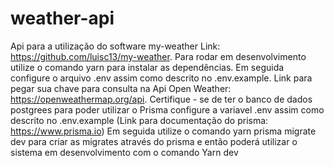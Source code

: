 # weather-api

Api para a utilização do software my-weather Link: https://github.com/luisc13/my-weather. Para rodar em desenvolvimento utilize o comando yarn para instalar as dependências.
Em seguida configure o arquivo .env assim como descrito no .env.example. Link para pegar sua chave para consulta na Api Open Weather: https://openweathermap.org/api.
Certifique - se de ter o banco de dados postgrees para poder utilizar o Prisma configure a variavel .env assim como descrito no .env.example (Link para documentação do prisma: https://www.prisma.io)
Em seguida utilize o comando yarn prisma migrate dev para criar as migrates através do prisma e então poderá utilizar o sistema em desenvolvimento com o comando Yarn dev
